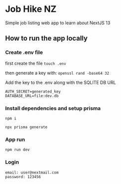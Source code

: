 # Job Hike NZ

Simple job listing web app to learn about NextJS 13

## How to run the app locally

### Create .env file

first create the file
`touch .env`

then generate a key with: 
`openssl rand -base64 32`

Add the key to the .env along with the SQLITE DB URL

```
AUTH_SECRET=generated_key
DATABASE_URL=file:dev.db
```

### Install dependencies and setup prisma
`npm i`

`npx prisma generate`

### App run
`npm run dev`

### Login

```
email: user@nextmail.com
password: 123456
```